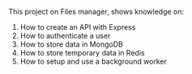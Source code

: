 This project on Files manager, shows knowledge on:

1.  How to create an API with Express
2.  How to authenticate a user
3.  How to store data in MongoDB
4.  How to store temporary data in Redis
5.  How to setup and use a background worker
